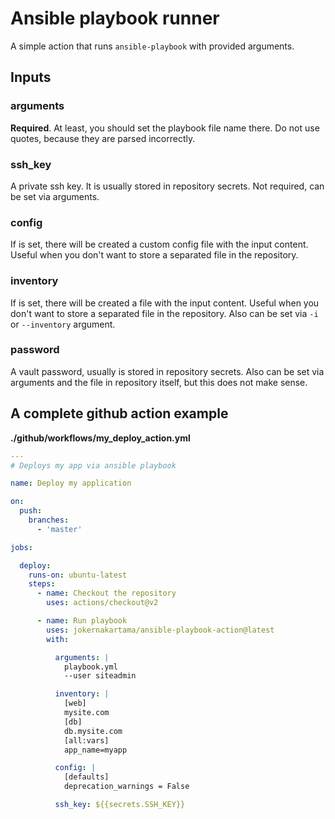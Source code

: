 # Ansible playbook runner

A simple action that runs `ansible-playbook` with provided arguments.

## Inputs

### arguments

**Required**. At least, you should set the playbook file name there. Do not use quotes, because they are parsed incorrectly.

### ssh_key

A private ssh key. It is usually stored in repository secrets. Not required, can be set via arguments.

### config

If is set, there will be created a custom config file with the input content. Useful when you don't want to store a separated file in the repository.

### inventory

If is set, there will be created a file with the input content. Useful when you don't want to store a separated file in the repository. Also can be set via `-i` or `--inventory` argument.


### password

A vault password, usually is stored in repository secrets. Also can be set via arguments and the file in repository itself, but this does not make sense.

## A complete github action example

**./github/workflows/my_deploy_action.yml**

```yml
---
# Deploys my app via ansible playbook

name: Deploy my application

on:
  push:
    branches:
      - 'master'

jobs:

  deploy:
    runs-on: ubuntu-latest
    steps:
      - name: Checkout the repository
        uses: actions/checkout@v2

      - name: Run playbook
        uses: jokernakartama/ansible-playbook-action@latest
        with:

          arguments: |
            playbook.yml
            --user siteadmin

          inventory: |
            [web]
            mysite.com
            [db]
            db.mysite.com
            [all:vars]
            app_name=myapp

          config: |
            [defaults]
            deprecation_warnings = False

          ssh_key: ${{secrets.SSH_KEY}}

```
